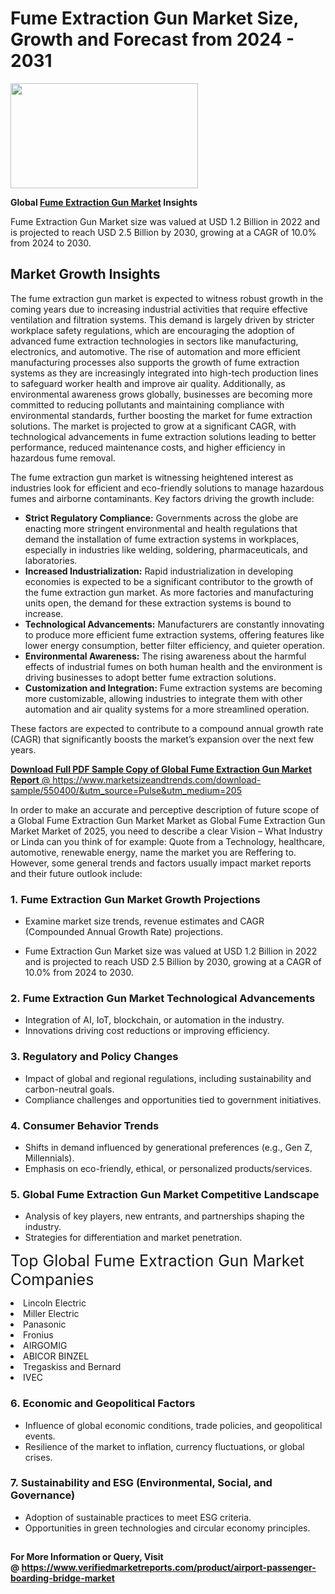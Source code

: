 <H1>Fume Extraction Gun Market Size, Growth and Forecast from 2024 - 2031</H1><img class="aligncenter size-medium wp-image-584254" src="https://thirdeyenews.in/wp-content/uploads/2024/09/Global-Market-Research-300x168.jpeg" alt="" width="300" height="168" /><p><strong>Global&nbsp;<a href="https://www.marketsizeandtrends.com/download-sample/550400/&amp;utm_source=Pulse&amp;utm_medium=205">Fume Extraction Gun Market</a> Insights</strong></p><p>Fume Extraction Gun Market size was valued at USD 1.2 Billion in 2022 and is projected to reach USD 2.5 Billion by 2030, growing at a CAGR of 10.0% from 2024 to 2030.</p><p><h2>Market Growth Insights</h2> <p>The fume extraction gun market is expected to witness robust growth in the coming years due to increasing industrial activities that require effective ventilation and filtration systems. This demand is largely driven by stricter workplace safety regulations, which are encouraging the adoption of advanced fume extraction technologies in sectors like manufacturing, electronics, and automotive. The rise of automation and more efficient manufacturing processes also supports the growth of fume extraction systems as they are increasingly integrated into high-tech production lines to safeguard worker health and improve air quality. Additionally, as environmental awareness grows globally, businesses are becoming more committed to reducing pollutants and maintaining compliance with environmental standards, further boosting the market for fume extraction solutions. The market is projected to grow at a significant CAGR, with technological advancements in fume extraction solutions leading to better performance, reduced maintenance costs, and higher efficiency in hazardous fume removal.</p> <p><a href="#"></a></p> <p>The fume extraction gun market is witnessing heightened interest as industries look for efficient and eco-friendly solutions to manage hazardous fumes and airborne contaminants. Key factors driving the growth include: <ul> <li><strong>Strict Regulatory Compliance:</strong> Governments across the globe are enacting more stringent environmental and health regulations that demand the installation of fume extraction systems in workplaces, especially in industries like welding, soldering, pharmaceuticals, and laboratories.</li> <li><strong>Increased Industrialization:</strong> Rapid industrialization in developing economies is expected to be a significant contributor to the growth of the fume extraction gun market. As more factories and manufacturing units open, the demand for these extraction systems is bound to increase.</li> <li><strong>Technological Advancements:</strong> Manufacturers are constantly innovating to produce more efficient fume extraction systems, offering features like lower energy consumption, better filter efficiency, and quieter operation.</li> <li><strong>Environmental Awareness:</strong> The rising awareness about the harmful effects of industrial fumes on both human health and the environment is driving businesses to adopt better fume extraction solutions.</li> <li><strong>Customization and Integration:</strong> Fume extraction systems are becoming more customizable, allowing industries to integrate them with other automation and air quality systems for a more streamlined operation.</li> </ul> These factors are expected to contribute to a compound annual growth rate (CAGR) that significantly boosts the market’s expansion over the next few years.</p> <p><a href="#"></p><p><span class=""><strong>Download Full PDF Sample Copy of Global Fume Extraction Gun Market Report</strong> @ <a href="https://www.marketsizeandtrends.com/download-sample/550400/&amp;utm_source=Pulse&amp;utm_medium=205" target="_blank">https://www.marketsizeandtrends.com/download-sample/550400/&amp;utm_source=Pulse&amp;utm_medium=205</a></span></p><p>In order to make an accurate and perceptive description of future scope of a Global&nbsp;Fume Extraction Gun Market Market as Global&nbsp;Fume Extraction Gun Market Market of 2025, you need to describe a clear Vision &ndash; What Industry or Linda can you think of for example: Quote from a Technology, healthcare, automotive, renewable energy, name the market you are Reffering to. However, some general trends and factors usually impact market reports and their future outlook include:</p><h3>1.&nbsp;<strong>Fume Extraction Gun Market Growth Projections</strong></h3><ul><li>Examine market size trends, revenue estimates and CAGR (Compounded Annual Growth Rate) projections.</li><li><p>Fume Extraction Gun Market size was valued at USD 1.2 Billion in 2022 and is projected to reach USD 2.5 Billion by 2030, growing at a CAGR of 10.0% from 2024 to 2030.</p></li></ul><h3>2.&nbsp;<strong>Fume Extraction Gun Market Technological Advancements</strong></h3><ul><li>Integration of AI, IoT, blockchain, or automation in the industry.</li><li>Innovations driving cost reductions or improving efficiency.</li></ul><h3>3.&nbsp;<strong>Regulatory and Policy Changes</strong></h3><ul><li>Impact of global and regional regulations, including sustainability and carbon-neutral goals.</li><li>Compliance challenges and opportunities tied to government initiatives.</li></ul><h3>4.&nbsp;<strong>Consumer Behavior Trends</strong></h3><ul><li>Shifts in demand influenced by generational preferences (e.g., Gen Z, Millennials).</li><li>Emphasis on eco-friendly, ethical, or personalized products/services.</li></ul><h3>5.&nbsp;<strong>Global Fume Extraction Gun Market Competitive Landscape</strong></h3><ul><li>Analysis of key players, new entrants, and partnerships shaping the industry.</li><li>Strategies for differentiation and market penetration.</li></ul><p data-pm-slice="1 1 []"><span style="color: inherit; font-family: inherit; font-size: 25px;">Top Global Fume Extraction Gun Market Companies</span></p><div class="" data-test-id=""><p><li>Lincoln Electric</li><li> Miller Electric</li><li> Panasonic</li><li> Fronius</li><li> AIRGOMIG</li><li> ABICOR BINZEL</li><li> Tregaskiss and Bernard</li><li> IVEC</li></p></div><h3>6.&nbsp;<strong>Economic and Geopolitical Factors</strong></h3><ul><li>Influence of global economic conditions, trade policies, and geopolitical events.</li><li>Resilience of the market to inflation, currency fluctuations, or global crises.</li></ul><h3>7.&nbsp;<strong>Sustainability and ESG (Environmental, Social, and Governance)</strong></h3><ul><li>Adoption of sustainable practices to meet ESG criteria.</li><li>Opportunities in green technologies and circular economy principles.</li></ul><h2><strong style="font-size: 14px;">For More Information or Query, Visit @&nbsp;</strong><a style="background-color: #ffffff; font-size: 14px;" href="https://www.marketsizeandtrends.com/report/fume-extraction-gun-market/" target="_blank">https://www.verifiedmarketreports.com/product/airport-passenger-boarding-bridge-market</a></h2>
